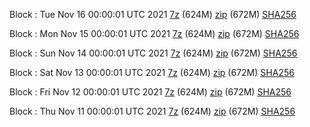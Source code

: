 Block : Tue Nov 16 00:00:01 UTC 2021 [7z](https://transfer.sh/1Q1hBX/bootstrap.dat.20211116.7z) (624M) [zip](https://transfer.sh/W2FpXW/bootstrap.dat.20211116.zip) (672M) [SHA256](https://transfer.sh/0jW9ei/sha256.txt)

Block : Mon Nov 15 00:00:01 UTC 2021 [7z](https://transfer.sh/MLf7Hy/bootstrap.dat.20211115.7z) (624M) [zip](https://transfer.sh/T9MP4c/bootstrap.dat.20211115.zip) (672M) [SHA256](https://transfer.sh/AybCvz/sha256.txt)

Block : Sun Nov 14 00:00:01 UTC 2021 [7z](https://transfer.sh/WEttJW/bootstrap.dat.20211114.7z) (624M) [zip](https://transfer.sh/EDFJA0/bootstrap.dat.20211114.zip) (672M) [SHA256](https://transfer.sh/dqCgeH/sha256.txt)

Block : Sat Nov 13 00:00:01 UTC 2021 [7z](https://transfer.sh/mLfsJz/bootstrap.dat.20211113.7z) (624M) [zip](https://transfer.sh/mW2Aa2/bootstrap.dat.20211113.zip) (672M) [SHA256](https://transfer.sh/xHjnEr/sha256.txt)

Block : Fri Nov 12 00:00:01 UTC 2021 [7z](https://transfer.sh/EoOagB/bootstrap.dat.20211112.7z) (624M) [zip](https://transfer.sh/hzFSLD/bootstrap.dat.20211112.zip) (672M) [SHA256](https://transfer.sh/H5E3W5/sha256.txt)

Block : Thu Nov 11 00:00:01 UTC 2021 [7z](https://transfer.sh/XBCMqh/bootstrap.dat.20211111.7z) (624M) [zip](https://transfer.sh/M5wFpF/bootstrap.dat.20211111.zip) (672M) [SHA256](https://transfer.sh/ssqCsW/sha256.txt)
